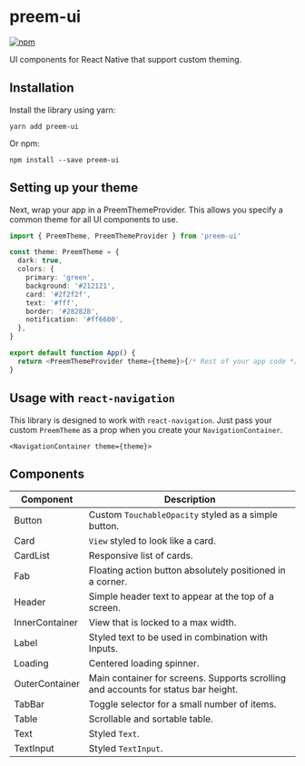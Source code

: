 # preem-ui

[![npm](https://img.shields.io/npm/v/preem-ui.svg)](https://www.npmjs.com/package/preem-ui)

UI components for React Native that support custom theming.

## Installation

Install the library using yarn:

`yarn add preem-ui`

Or npm:

`npm install --save preem-ui`

## Setting up your theme

Next, wrap your app in a PreemThemeProvider. This allows you specify a common theme for all UI components to use.

```typescript
import { PreemTheme, PreemThemeProvider } from 'preem-ui'

const theme: PreemTheme = {
  dark: true,
  colors: {
    primary: 'green',
    background: '#212121',
    card: '#2f2f2f',
    text: '#fff',
    border: '#282828',
    notification: '#ff6600',
  },
}

export default function App() {
  return <PreemThemeProvider theme={theme}>{/* Rest of your app code */}</PreemThemeProvider>
}
```

## Usage with `react-navigation`

This library is designed to work with `react-navigation`. Just pass your custom `PreemTheme` as a prop when you create your `NavigationContainer`.

`<NavigationContainer theme={theme}>`

## Components

| Component      | Description                                                                        |
| -------------- | ---------------------------------------------------------------------------------- |
| Button         | Custom `TouchableOpacity` styled as a simple button.                               |
| Card           | `View` styled to look like a card.                                                 |
| CardList       | Responsive list of cards.                                                          |
| Fab            | Floating action button absolutely positioned in a corner.                          |
| Header         | Simple header text to appear at the top of a screen.                               |
| InnerContainer | View that is locked to a max width.                                                |
| Label          | Styled text to be used in combination with Inputs.                                 |
| Loading        | Centered loading spinner.                                                          |
| OuterContainer | Main container for screens. Supports scrolling and accounts for status bar height. |
| TabBar         | Toggle selector for a small number of items.                                       |
| Table          | Scrollable and sortable table.                                                     |
| Text           | Styled `Text`.                                                                     |
| TextInput      | Styled `TextInput`.                                                                |
